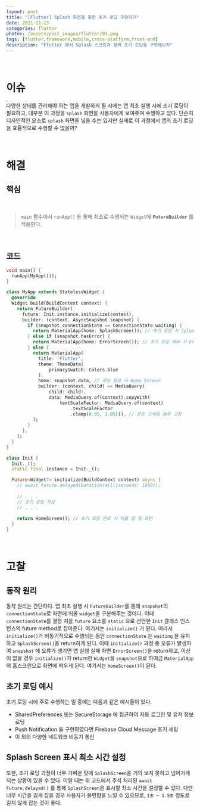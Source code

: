```yaml
---
layout: post
title: "[Flutter] Splash 화면을 통한 초기 로딩 구현하기"
date: 2021-11-23
categories: flutter
photos: /assets/post_images/flutter/01.png
tags: [flutter,framework,mobile,cross-platform,front-end]
description: "Flutter 에서 Splash 스크린과 함께 초기 로딩을 구현해보자"
---
```


<br>

# 이슈

다양한 상태를 관리해야 하는 앱을 개발하게 될 시에는 앱 최초 실행 시에 초기 로딩이 필요하고, 대부분 이 과정을 `splash` 화면을 사용자에게 보여주며 수행하고 있다. 단순히 디자인적인 요소로 `splash` 화면을 넣을 수는 있지만 실제로 이 과정에서 앱의 초기 로딩을 효율적으로 수행할 수 없을까?

<br>

# 해결

## 핵심

<br>

> `main` 함수에서 `runApp()` 을 통해 최초로 수행되는 `Widget`에 **`FutureBuilder`** 를 적용한다.

<br>

## 코드

```dart
void main() {
  runApp(MyApp()));
}

class MyApp extends StatelessWidget {
  @override
  Widget build(BuildContext context) {
    return FutureBuilder(
      future: Init.instance.initialize(context),
      builder: (context, AsyncSnapshot snapshot) {
        if (snapshot.connectionState == ConnectionState.waiting) {
          return MaterialApp(home: SplashScreen()); // 초기 로딩 시 Splash Screen
        } else if (snapshot.hasError) {
          return MaterialApp(home: ErrorScreen()); // 초기 로딩 에러 시 Error Screen
        } else {
          return MaterialApp( 
            title: 'Flutter',
            theme: ThemeData(
                primarySwatch: Colors.blue
            ),
            home: snapshot.data, // 로딩 완료 시 Home Screen
            builder: (context, child) => MediaQuery(
                child: child!,
                data: MediaQuery.of(context).copyWith(
                    textScaleFactor: MediaQuery.of(context)
                        .textScaleFactor
                        .clamp(0.95, 1.05))), // 폰트 스케일 범위 고정
          );
        }
      },
    );
  }
}

class Init {
  Init._();
  static final instance = Init._();

  Future<Widget?> initialize(BuildContext context) async {
    // await Future.delayed(Duration(milliseconds: 1000));
    
    // . . .
    // 초기 로딩 작성
    // . . .

    return HomeScreen(); // 초기 로딩 완료 시 띄울 앱 첫 화면
  }
}
```
<br>

# 고찰

## 동작 원리

동작 원리는 간단하다. 앱 최초 실행 시 `FutureBuilder`를 통해 `snapshot`의 `connectionState`로 화면에 띄울 `widget`을 구분해주는 것이다. 이때 `connectionState`를 결정 지을 `future` 요소를 `static` 으로 선언한 `Init` 클래스 인스턴스의 future method로 잡아준다. 여기서는 `initialize()` 가 된다. 따라서 `initialize()`가 비동기적으로 수행되는 동안 `connectionState` 는 `waiting` 을 유지하고 `SplashScreen()`을 return하게 된다. 이때 `initialize()` 과정 중 오류가 발생하여 `snapshot` 에 오류가 생기면 앱 실행 실패 화면 `ErrorScreen()`을 return하고, 이상이 없을 경우 `initialize()`가 return한 `Widget`을 `snapshot`으로 하여금 `MaterialApp`의 홈스크린으로 화면에 띄우게 된다. 여기서는 `HomeScreen()`이 된다.

## 초기 로딩 예시
초기 로딩 시에 주로 수행하는 일 중에는 다음과 같은 예시들이 있다.

- SharedPreferences 또는 SecureStorage 에 접근하여 자동 로그인 및 유저 정보 로딩
- Push Notification 을 구현하였다면 Firebase Cloud Message 초기 세팅
- 이 외의 다양한 네트워크 비동기 통신

## Splash Screen 표시 최소 시간 설정
또한, 초기 로딩 과정이 너무 가벼운 탓에 `SplashScreen`을 거의 보지 못하고 넘어가게 되는 상황이 있을 수 있다. 이럴 때는 위 코드에서 주석 처리된 `await Future.delayed()` 를 통해 `SplashScreen`을 표시할 최소 시간을 설정할 수 있다. 다만 너무 시간을 길게 잡을 경우 사용자가 불편함을 느낄 수 있으므로, `1초 ~ 1.5초` 정도로 길지 않게 잡는 것이 좋다.
